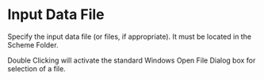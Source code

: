 # Input Data File

Specify the input data file (or files, if appropriate). It must be
located in the Scheme Folder.

Double Clicking will activate the standard Windows Open File Dialog
box for selection of a file.

